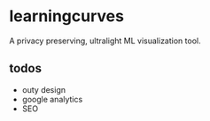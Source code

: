 # learningcurves
A privacy preserving, ultralight ML visualization tool.

## todos
- outy design
- google analytics
- SEO